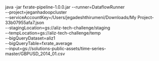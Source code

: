 java -jar fxrate-pipeline-1.0.0.jar 
--runner=DataflowRunner \
--project=jeganhadoopcluster \
--serviceAccountKey=/Users/jegadeshthirumeni/Downloads/My Project-33b07955afa7.json \
--stagingLocation=gs://aliz-tech-challenge/staging \
--tempLocation=gs://aliz-tech-challenge/temp \
--bigQueryDataset=aliz1 \
--bigQueryTable=fxrate_average \
--input=gs://solutions-public-assets/time-series-master/GBPUSD_2014_01.csv